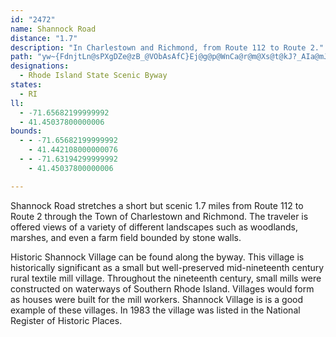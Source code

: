 ```yaml
---
id: "2472"
name: Shannock Road
distance: "1.7"
description: "In Charlestown and Richmond, from Route 112 to Route 2."
path: "yw~{FdnjtLn@sPXgDZe@zB_@VObAsAfC}Ej@g@p@WnCa@r@m@Xs@t@kJ?_AIa@mJaSaBuCQy@DqAhAuBRk@^kAj@oElAsDDe@U{@gBiDOo@EkAN_FLc@dAc@j@YR_@BmCJyB^uAv@cAd@Y^GvFLx@MtPuL"
designations:
  - Rhode Island State Scenic Byway
states:
  - RI
ll:
  - -71.65682199999992
  - 41.45037800000006
bounds:
  - - -71.65682199999992
    - 41.442108000000076
  - - -71.63194299999992
    - 41.45037800000006

---
```


Shannock Road stretches a short but scenic 1.7 miles from Route 112 to Route 2 through the Town of  Charlestown and Richmond.  The traveler is offered views of a variety of different landscapes such as woodlands, marshes, and even a farm field bounded by stone walls.

Historic Shannock Village can be found along the byway.  This village is historically significant as a small but well-preserved mid-nineteenth century rural textile mill village.  Throughout the nineteenth century, small mills were constructed on waterways of Southern Rhode Island.  Villages would form as houses were built for the mill workers.   Shannock Village is is a good example of these villages.  In 1983 the village was listed in the National Register of Historic Places.
